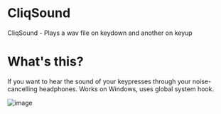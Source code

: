 # CliqSound

CliqSound - Plays a wav file on keydown and another on keyup

# What's this?

If you want to hear the sound of your keypresses through your noise-cancelling headphones.
Works on Windows, uses global system hook.

![image](https://user-images.githubusercontent.com/3474106/153496355-65a894fc-09b0-4023-ab1c-99c6ccb902cb.png)
